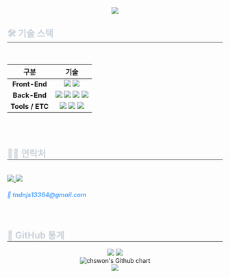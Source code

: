 <!-- 👋 웰컴 배너 -->
<div align="center">
  <img src="https://capsule-render.vercel.app/api?type=waving&color=00eeff&height=180&text=Swon's%20GitHub&fontColor=ffffff&fontSize=50" />
</div>

<!-- 🛠️ 기술 스택 -->
<h2 style="border-bottom: 1px solid #21262d; color: #c9d1d9;"> 🛠️ 기술 스택 </h2><br>

<!-- 기술 스택 왼쪽 정렬 -->
<div style="float: left;">
  <table>
    <thead>
      <tr>
        <th>구분</th>
        <th>기술</th>
      </tr>
    </thead>
    <tbody>
      <tr>
        <td align="center"><strong>Front-End</strong></td>
        <td align="center">
          <img src="https://img.shields.io/badge/Javascript-F7DF1E?style=flat&logo=javascript&logoColor=white">
          <img src="https://img.shields.io/badge/React-61DAFB?style=flat&logo=react&logoColor=white">
        </td>
      </tr>
      <tr>
        <td align="center"><strong>Back-End</strong></td>
        <td align="center">
          <img src="https://img.shields.io/badge/Java-007396?style=flat&logo=java&logoColor=white">
          <img src="https://img.shields.io/badge/Spring-6DB33F?style=flat&logo=spring&logoColor=white">
          <img src="https://img.shields.io/badge/Spring%20Boot-6DB33F?style=flat&logo=springboot&logoColor=white">
          <img src="https://img.shields.io/badge/MariaDB-003545?style=flat&logo=mariadb&logoColor=white">
        </td>
      </tr>
      <tr>
        <td align="center"><strong>Tools / ETC</strong></td>
        <td align="center">
          <img src="https://img.shields.io/badge/Git-F05032?style=flat&logo=git&logoColor=white">
          <img src="https://img.shields.io/badge/Github-181717?style=flat&logo=github&logoColor=white">
          <img src="https://img.shields.io/badge/Discord-5865F2?style=flat&logo=discord&logoColor=white">
        </td>
      </tr>
    </tbody>
  </table>
</div>

<!-- 줄바꿈 확정 -->
<div style="clear: both;"></div><br><br>

<!-- 📧 연락처 -->
<div style="text-align: left;">
  <h2 style="border-bottom: 1px solid #21262d; color: #c9d1d9;"> 🧑‍💻 연락처 </h2><br>
  <div align="left">
    <!-- Notion -->
    <a href="https://www.notion.so/229bae2b2f8e80118a0dd728ae45ae58" target="_blank">
      <img src="https://img.shields.io/badge/Notion-000000?style=flat&logo=notion&logoColor=white" />
    </a>
    <!-- Gmail -->
    <a href="mailto:tndnjs13364@gmail.com">
      <img src="https://img.shields.io/badge/Gmail-EA4335?style=flat&logo=gmail&logoColor=white" />
    </a>
    <h5 style="color: #58a6ff;">📧 tndnjs13364@gmail.com</h5>
  </div><br>
</div>

<!-- 📊 GitHub 통계 -->
<div style="text-align: left;">
  <h2 style="border-bottom: 1px solid #21262d; color: #c9d1d9;"> 🏅 GitHub 통계 </h2>
  <div align="center">
    <!-- GitHub Stats -->
    <img src="https://github-readme-stats.vercel.app/api?username=chswon&custom_title=chswon's%20Github%20Stats&show_icons=true&theme=radical" />
    <!-- Top Languages -->
    <img src="https://github-readme-stats.vercel.app/api/top-langs/?username=chswon&layout=compact&theme=radical" />
    <br/>
    <!-- GitHub 활동 그래프 -->
    <img src="https://ghchart.rshah.org/chswon" alt="chswon's Github chart" />
    <br/>
    <!-- 방문자 수 -->
    <img src="https://komarev.com/ghpvc/?username=chswon&label=Profile%20views&color=0e75b6&style=flat" />
  </div>
</div>



    
